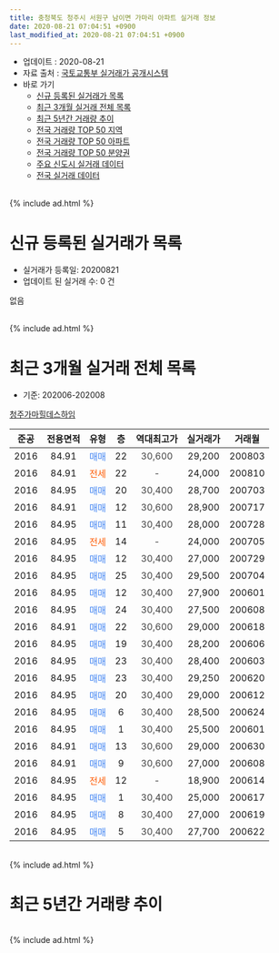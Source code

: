 ```yaml
---
title: 충청북도 청주시 서원구 남이면 가마리 아파트 실거래 정보
date: 2020-08-21 07:04:51 +0900
last_modified_at: 2020-08-21 07:04:51 +0900
---
```


* 업데이트 : 2020-08-21
* 자료 출처 : [국토교통부 실거래가 공개시스템](http://rt.molit.go.kr)
* 바로 가기
    * [신규 등록된 실거래가 목록](#신규-등록된-실거래가-목록)
    * [최근 3개월 실거래 전체 목록](#최근-3개월-실거래-전체-목록)
    * [최근 5년간 거래량 추이](#최근-5년간-거래량-추이)
    * [전국 거래량 TOP 50 지역](https://inasie.github.io/apt-trade-info/최근-3개월-전국에서-가장-거래가-많이-발생한-지역)
    * [전국 거래량 TOP 50 아파트](https://inasie.github.io/apt-trade-info/최근-3개월-전국에서-가장-거래가-많이-발생한-아파트)
    * [전국 거래량 TOP 50 분양권](https://inasie.github.io/apt-trade-info/최근-3개월-전국에서-가장-거래가-많이-발생한-분양권)
    * [주요 신도시 실거래 데이터](https://inasie.github.io/apt-trade-info/주요-신도시)
    * [전국 실거래 데이터](https://inasie.github.io/apt-trade-info/전국)
<br>
{% include ad.html %}
<br>

# 신규 등록된 실거래가 목록
* 실거래가 등록일: 20200821
* 업데이트 된 실거래 수: 0 건

없음

<br>
{% include ad.html %}
<br>

# 최근 3개월 실거래 전체 목록
* 기준: 202006-202008


[청주가마힐데스하임](https://search.naver.com/search.naver?query=%EC%B6%A9%EC%B2%AD%EB%B6%81%EB%8F%84+%EC%B2%AD%EC%A3%BC%EC%8B%9C+%EC%84%9C%EC%9B%90%EA%B5%AC+%EB%82%A8%EC%9D%B4%EB%A9%B4+%EA%B0%80%EB%A7%88%EB%A6%AC+%EC%B2%AD%EC%A3%BC%EA%B0%80%EB%A7%88%ED%9E%90%EB%8D%B0%EC%8A%A4%ED%95%98%EC%9E%84)

|준공|전용면적|유형|층|역대최고가|실거래가|거래월|
|:---:|:---:|:---:|:---:|:---:|:---:|:---:|
|2016|84.91|<span style="color:#4285f3">매매</span>|22|<span style="color:#444444">30,600</span>|29,200|200803|
|2016|84.91|<span style="color:#ff5a00">전세</span>|22|<span style="color:#444444">-</span>|24,000|200810|
|2016|84.95|<span style="color:#4285f3">매매</span>|20|<span style="color:#444444">30,400</span>|28,700|200703|
|2016|84.91|<span style="color:#4285f3">매매</span>|12|<span style="color:#444444">30,600</span>|28,900|200717|
|2016|84.95|<span style="color:#4285f3">매매</span>|11|<span style="color:#444444">30,400</span>|28,000|200728|
|2016|84.95|<span style="color:#ff5a00">전세</span>|14|<span style="color:#444444">-</span>|24,000|200705|
|2016|84.95|<span style="color:#4285f3">매매</span>|12|<span style="color:#444444">30,400</span>|27,000|200729|
|2016|84.95|<span style="color:#4285f3">매매</span>|25|<span style="color:#444444">30,400</span>|29,500|200704|
|2016|84.95|<span style="color:#4285f3">매매</span>|12|<span style="color:#444444">30,400</span>|27,900|200601|
|2016|84.95|<span style="color:#4285f3">매매</span>|24|<span style="color:#444444">30,400</span>|27,500|200608|
|2016|84.91|<span style="color:#4285f3">매매</span>|22|<span style="color:#444444">30,600</span>|29,000|200618|
|2016|84.95|<span style="color:#4285f3">매매</span>|19|<span style="color:#444444">30,400</span>|28,200|200606|
|2016|84.95|<span style="color:#4285f3">매매</span>|23|<span style="color:#444444">30,400</span>|28,400|200603|
|2016|84.95|<span style="color:#4285f3">매매</span>|23|<span style="color:#444444">30,400</span>|29,250|200620|
|2016|84.95|<span style="color:#4285f3">매매</span>|20|<span style="color:#444444">30,400</span>|29,000|200612|
|2016|84.95|<span style="color:#4285f3">매매</span>|6|<span style="color:#444444">30,400</span>|28,500|200624|
|2016|84.95|<span style="color:#4285f3">매매</span>|1|<span style="color:#444444">30,400</span>|25,500|200601|
|2016|84.91|<span style="color:#4285f3">매매</span>|13|<span style="color:#444444">30,600</span>|29,000|200630|
|2016|84.91|<span style="color:#4285f3">매매</span>|9|<span style="color:#444444">30,600</span>|27,000|200608|
|2016|84.95|<span style="color:#ff5a00">전세</span>|12|<span style="color:#444444">-</span>|18,900|200614|
|2016|84.95|<span style="color:#4285f3">매매</span>|1|<span style="color:#444444">30,400</span>|25,000|200617|
|2016|84.95|<span style="color:#4285f3">매매</span>|8|<span style="color:#444444">30,400</span>|27,000|200619|
|2016|84.95|<span style="color:#4285f3">매매</span>|5|<span style="color:#444444">30,400</span>|27,700|200622|


<br>
{% include ad.html %}
<br>

# 최근 5년간 거래량 추이


<div style="width:100%;">
    <canvas id="deal_progress" height="200"></canvas>
</div>

<script>
new Chart(document.getElementById("deal_progress"), {
    type: 'line',
    data: {
        labels: ['201508','201509','201510','201511','201512','201601','201602','201603','201604','201605','201606','201607','201608','201609','201610','201611','201612','201701','201702','201703','201704','201705','201706','201707','201708','201709','201710','201711','201712','201801','201802','201803','201804','201805','201806','201807','201808','201809','201810','201811','201812','201901','201902','201903','201904','201905','201906','201907','201908','201909','201910','201911','201912','202001','202002','202003','202004','202005','202006','202007','202008'],
        datasets: [{
            label: '매매',
            pointRadius: 1,
            data: [0, 0, 0, 0, 0, 0, 0, 0, 0, 0, 0, 0, 0, 0, 0, 0, 0, 1, 2, 1, 2, 12, 10, 5, 4, 1, 2, 1, 2, 1, 3, 1, 1, 1, 0, 0, 0, 1, 1, 5, 2, 6, 4, 9, 2, 4, 2, 3, 1, 2, 3, 1, 5, 2, 4, 5, 3, 13, 14, 5, 1],
            borderColor: "rgba(255, 201, 14, 1)",
            backgroundColor: "rgba(255, 201, 14, 0.5)",
            fill: false,
            lineTension: 0
        },{
            label: '전월세',
            pointRadius: 1,
            data: [0, 0, 0, 0, 0, 0, 0, 0, 0, 0, 0, 0, 0, 2, 11, 20, 30, 48, 37, 16, 7, 7, 3, 5, 0, 1, 0, 3, 3, 3, 3, 3, 4, 2, 3, 4, 6, 2, 11, 7, 9, 12, 15, 11, 8, 5, 3, 4, 3, 1, 10, 3, 5, 3, 10, 2, 2, 6, 1, 1, 1],
            borderColor: "rgba(0, 141, 185, 1)",
            backgroundColor: "rgba(0, 141, 185, 0.5)",
            fill: false,
            lineTension: 0
        }
        ]
    },
    options: {
        responsive: true,
        title: {
            display: false
        },
        tooltips: {
            mode: 'index',
            intersect: false
        },
        hover: {
            mode: 'nearest',
            intersect: true
        },
        scales: {
            xAxes: [{
                display: true,
                scaleLabel: {
                    display: true,
                    labelString: '년/월'
                }
            }],
            yAxes: [{
                display: true,
                ticks: {
                    suggestedMin: 0,
                },
                scaleLabel: {
                    display: true,
                    labelString: '실거래 수'
                }
            }]
        }
    }
});

</script>


<br>
{% include ad.html %}
<br>

